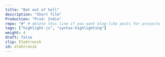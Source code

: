 ```yaml
---
title: "Bat out of hell"
description: "Short film"
Production: "Prod: Indie"
repo: "#" # delete this line if you want blog-like posts for projects
tags: ["highlight-js", "syntax-highlighting"]
weight: 4
draft: false
clip: Elektronik
id: elektronik
---
```

